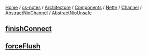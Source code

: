[Home](https://mengxianbin.github.io) /
[cs-notes](https://mengxianbin.github.io/cs-notes/site) /
[Architecture](https://mengxianbin.github.io/cs-notes/site/Architecture) /
[Components](https://mengxianbin.github.io/cs-notes/site/Architecture/Components) /
[Netty](https://mengxianbin.github.io/cs-notes/site/Architecture/Components/Netty) /
[Channel](https://mengxianbin.github.io/cs-notes/site/Architecture/Components/Netty/Channel) /
[AbstractNioChannel](https://mengxianbin.github.io/cs-notes/site/Architecture/Components/Netty/Channel/AbstractNioChannel) /
[AbstractNioUnsafe](https://mengxianbin.github.io/cs-notes/site/Architecture/Components/Netty/Channel/AbstractNioChannel/AbstractNioUnsafe)

## [finishConnect](https://mengxianbin.github.io/cs-notes/site/Architecture/Components/Netty/Channel/AbstractNioChannel/AbstractNioUnsafe/finishConnect)

## [forceFlush](https://mengxianbin.github.io/cs-notes/site/Architecture/Components/Netty/Channel/AbstractNioChannel/AbstractNioUnsafe/forceFlush)
